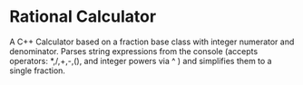 # Rational Calculator
A C++ Calculator based on a fraction base class with integer numerator and denominator.
Parses string expressions from the console (accepts operators: *,/,+,-,(), and integer powers via ^ ) and simplifies them to a single fraction.
